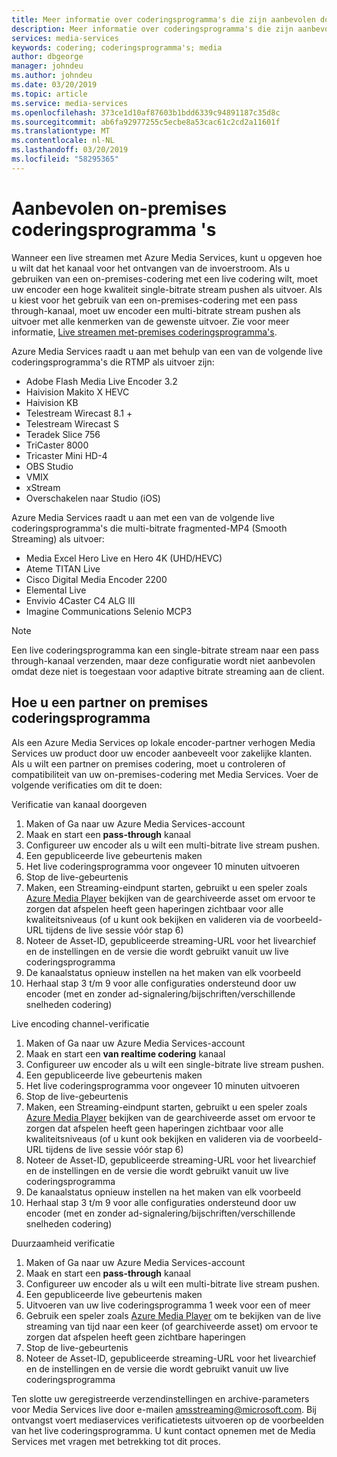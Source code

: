 ```yaml
---
title: Meer informatie over coderingsprogramma's die zijn aanbevolen door Azure Media Services | Microsoft Docs
description: Meer informatie over coderingsprogramma's die zijn aanbevolen door mediaservices
services: media-services
keywords: codering; coderingsprogramma's; media
author: dbgeorge
manager: johndeu
ms.author: johndeu
ms.date: 03/20/2019
ms.topic: article
ms.service: media-services
ms.openlocfilehash: 373ce1d10af87603b1bdd6339c94891187c35d8c
ms.sourcegitcommit: ab6fa92977255c5ecbe8a53cac61c2cd2a11601f
ms.translationtype: MT
ms.contentlocale: nl-NL
ms.lasthandoff: 03/20/2019
ms.locfileid: "58295365"
---
```

# <a name="recommended-on-premises-encoders"></a>Aanbevolen on-premises coderingsprogramma 's
Wanneer een live streamen met Azure Media Services, kunt u opgeven hoe u wilt dat het kanaal voor het ontvangen van de invoerstroom. Als u gebruiken van een on-premises-codering met een live codering wilt, moet uw encoder een hoge kwaliteit single-bitrate stream pushen als uitvoer. Als u kiest voor het gebruik van een on-premises-codering met een pass through-kanaal, moet uw encoder een multi-bitrate stream pushen als uitvoer met alle kenmerken van de gewenste uitvoer. Zie voor meer informatie, [Live streamen met-premises coderingsprogramma's](media-services-live-streaming-with-onprem-encoders.md).

Azure Media Services raadt u aan met behulp van een van de volgende live coderingsprogramma's die RTMP als uitvoer zijn:
- Adobe Flash Media Live Encoder 3.2
- Haivision Makito X HEVC
- Haivision KB
- Telestream Wirecast 8.1 +
- Telestream Wirecast S
- Teradek Slice 756
- TriCaster 8000
- Tricaster Mini HD-4
- OBS Studio
- VMIX
- xStream
- Overschakelen naar Studio (iOS)

Azure Media Services raadt u aan met een van de volgende live coderingsprogramma's die multi-bitrate fragmented-MP4 (Smooth Streaming) als uitvoer:
- Media Excel Hero Live en Hero 4K (UHD/HEVC)
- Ateme TITAN Live
- Cisco Digital Media Encoder 2200
- Elemental Live
- Envivio 4Caster C4 ALG III
- Imagine Communications Selenio MCP3

> [!NOTE]
> Een live coderingsprogramma kan een single-bitrate stream naar een pass through-kanaal verzenden, maar deze configuratie wordt niet aanbevolen omdat deze niet is toegestaan voor adaptive bitrate streaming aan de client.

## <a name="how-to-become-an-on-premises-encoder-partner"></a>Hoe u een partner on premises coderingsprogramma
Als een Azure Media Services op lokale encoder-partner verhogen Media Services uw product door uw encoder aanbeveelt voor zakelijke klanten. Als u wilt een partner on premises codering, moet u controleren of compatibiliteit van uw on-premises-codering met Media Services. Voer de volgende verificaties om dit te doen:

Verificatie van kanaal doorgeven
1. Maken of Ga naar uw Azure Media Services-account
2. Maak en start een **pass-through** kanaal
3. Configureer uw encoder als u wilt een multi-bitrate live stream pushen.
4. Een gepubliceerde live gebeurtenis maken
5. Het live coderingsprogramma voor ongeveer 10 minuten uitvoeren
6. Stop de live-gebeurtenis
7. Maken, een Streaming-eindpunt starten, gebruikt u een speler zoals [Azure Media Player](https://ampdemo.azureedge.net/azuremediaplayer.html) bekijken van de gearchiveerde asset om ervoor te zorgen dat afspelen heeft geen haperingen zichtbaar voor alle kwaliteitsniveaus (of u kunt ook bekijken en valideren via de voorbeeld-URL tijdens de live sessie vóór stap 6)
8. Noteer de Asset-ID, gepubliceerde streaming-URL voor het livearchief en de instellingen en de versie die wordt gebruikt vanuit uw live coderingsprogramma
9. De kanaalstatus opnieuw instellen na het maken van elk voorbeeld
10. Herhaal stap 3 t/m 9 voor alle configuraties ondersteund door uw encoder (met en zonder ad-signalering/bijschriften/verschillende snelheden codering)

Live encoding channel-verificatie
1. Maken of Ga naar uw Azure Media Services-account
2. Maak en start een **van realtime codering** kanaal
3. Configureer uw encoder als u wilt een single-bitrate live stream pushen.
4. Een gepubliceerde live gebeurtenis maken
5. Het live coderingsprogramma voor ongeveer 10 minuten uitvoeren
6. Stop de live-gebeurtenis
7. Maken, een Streaming-eindpunt starten, gebruikt u een speler zoals [Azure Media Player](https://ampdemo.azureedge.net/azuremediaplayer.html) bekijken van de gearchiveerde asset om ervoor te zorgen dat afspelen heeft geen haperingen zichtbaar voor alle kwaliteitsniveaus (of u kunt ook bekijken en valideren via de voorbeeld-URL tijdens de live sessie vóór stap 6)
8. Noteer de Asset-ID, gepubliceerde streaming-URL voor het livearchief en de instellingen en de versie die wordt gebruikt vanuit uw live coderingsprogramma
9. De kanaalstatus opnieuw instellen na het maken van elk voorbeeld
10. Herhaal stap 3 t/m 9 voor alle configuraties ondersteund door uw encoder (met en zonder ad-signalering/bijschriften/verschillende snelheden codering)

Duurzaamheid verificatie
1. Maken of Ga naar uw Azure Media Services-account
2. Maak en start een **pass-through** kanaal
3. Configureer uw encoder als u wilt een multi-bitrate live stream pushen.
4. Een gepubliceerde live gebeurtenis maken
5. Uitvoeren van uw live coderingsprogramma 1 week voor een of meer
6. Gebruik een speler zoals [Azure Media Player](https://ampdemo.azureedge.net/azuremediaplayer.html) om te bekijken van de live streaming van tijd naar een keer (of gearchiveerde asset) om ervoor te zorgen dat afspelen heeft geen zichtbare haperingen
7. Stop de live-gebeurtenis
8. Noteer de Asset-ID, gepubliceerde streaming-URL voor het livearchief en de instellingen en de versie die wordt gebruikt vanuit uw live coderingsprogramma

Ten slotte uw geregistreerde verzendinstellingen en archive-parameters voor Media Services live door e-mailen amsstreaming@microsoft.com. Bij ontvangst voert mediaservices verificatietests uitvoeren op de voorbeelden van het live coderingsprogramma. U kunt contact opnemen met de Media Services met vragen met betrekking tot dit proces.
